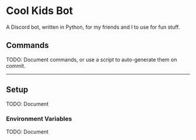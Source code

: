 # Cool Kids Bot

A Discord bot, written in Python, for my friends and I to use for fun stuff.

## Commands

TODO: Document commands, or use a script to auto-generate them on commit.

---

## Setup

TODO: Document

### Environment Variables

TODO: Document
